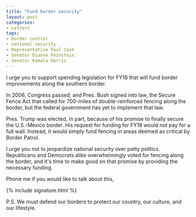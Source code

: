 ```yaml
---
title: "Fund border security"
layout: post
categories:
- Letters
tags:
- border control
- national security
- Representative Paul Cook
- Senator Dianne Feinstein
- Senator Kamala Harris
---
```


I urge you to support spending legislation for FY18 that will fund border improvements along the southern border.

In 2006, Congress passed, and Pres. Bush signed into law, the Secure Fence Act that called for 700-miles of double-reinforced fencing along the border, but the federal government has yet to implement that law.

Pres. Trump was elected, in part, because of his promise to finally secure the U.S.-Mexico border. His request for funding for FY18 would not pay for a full wall. Instead, it would simply fund fencing in areas deemed as critical by Border Patrol.

I urge you not to jeopardize national security over petty politics. Republicans and Democrats alike overwhelmingly voted for fencing along the border, and it's time to make good on that promise by providing the necessary funding.

Phone me if you would like to talk about this,

{% include signature.html %}

P.S. We must defend our borders to protect our country, our culture, and our lifestyle.